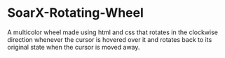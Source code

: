 # SoarX-Rotating-Wheel
A multicolor wheel made using html and css that rotates in the clockwise direction whenever the cursor is hovered over it and rotates back to its original state when the cursor is moved away.
